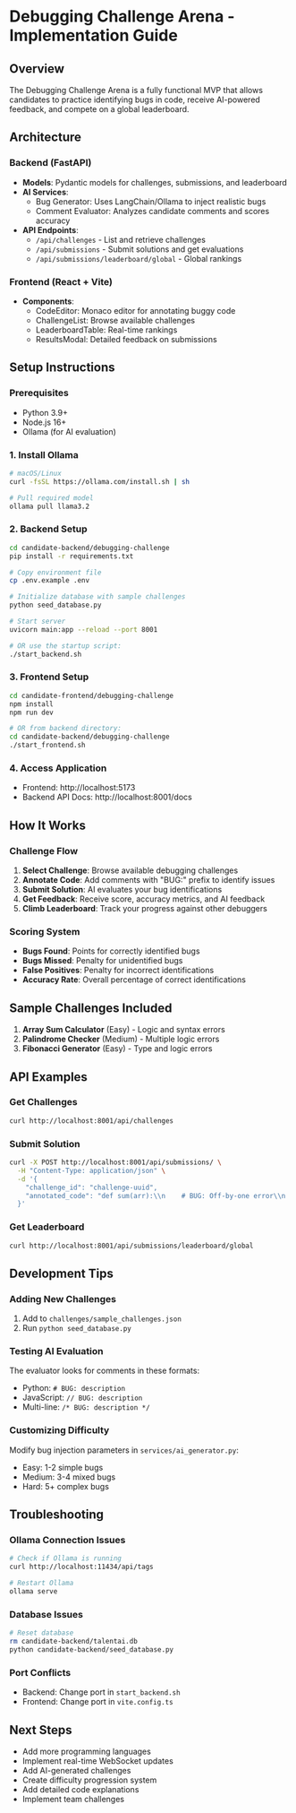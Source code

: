 # Debugging Challenge Arena - Implementation Guide

## Overview
The Debugging Challenge Arena is a fully functional MVP that allows candidates to practice identifying bugs in code, receive AI-powered feedback, and compete on a global leaderboard.

## Architecture

### Backend (FastAPI)
- **Models**: Pydantic models for challenges, submissions, and leaderboard
- **AI Services**: 
  - Bug Generator: Uses LangChain/Ollama to inject realistic bugs
  - Comment Evaluator: Analyzes candidate comments and scores accuracy
- **API Endpoints**:
  - `/api/challenges` - List and retrieve challenges
  - `/api/submissions` - Submit solutions and get evaluations
  - `/api/submissions/leaderboard/global` - Global rankings

### Frontend (React + Vite)
- **Components**:
  - CodeEditor: Monaco editor for annotating buggy code
  - ChallengeList: Browse available challenges
  - LeaderboardTable: Real-time rankings
  - ResultsModal: Detailed feedback on submissions

## Setup Instructions

### Prerequisites
- Python 3.9+
- Node.js 16+
- Ollama (for AI evaluation)

### 1. Install Ollama
```bash
# macOS/Linux
curl -fsSL https://ollama.com/install.sh | sh

# Pull required model
ollama pull llama3.2
```

### 2. Backend Setup
```bash
cd candidate-backend/debugging-challenge
pip install -r requirements.txt

# Copy environment file
cp .env.example .env

# Initialize database with sample challenges
python seed_database.py

# Start server
uvicorn main:app --reload --port 8001

# OR use the startup script:
./start_backend.sh
```

### 3. Frontend Setup
```bash
cd candidate-frontend/debugging-challenge
npm install
npm run dev

# OR from backend directory:
cd candidate-backend/debugging-challenge
./start_frontend.sh
```

### 4. Access Application
- Frontend: http://localhost:5173
- Backend API Docs: http://localhost:8001/docs

## How It Works

### Challenge Flow
1. **Select Challenge**: Browse available debugging challenges
2. **Annotate Code**: Add comments with "BUG:" prefix to identify issues
3. **Submit Solution**: AI evaluates your bug identifications
4. **Get Feedback**: Receive score, accuracy metrics, and AI feedback
5. **Climb Leaderboard**: Track your progress against other debuggers

### Scoring System
- **Bugs Found**: Points for correctly identified bugs
- **Bugs Missed**: Penalty for unidentified bugs
- **False Positives**: Penalty for incorrect identifications
- **Accuracy Rate**: Overall percentage of correct identifications

## Sample Challenges Included
1. **Array Sum Calculator** (Easy) - Logic and syntax errors
2. **Palindrome Checker** (Medium) - Multiple logic errors
3. **Fibonacci Generator** (Easy) - Type and logic errors

## API Examples

### Get Challenges
```bash
curl http://localhost:8001/api/challenges
```

### Submit Solution
```bash
curl -X POST http://localhost:8001/api/submissions/ \
  -H "Content-Type: application/json" \
  -d '{
    "challenge_id": "challenge-uuid",
    "annotated_code": "def sum(arr):\\n    # BUG: Off-by-one error\\n    for i in range(len(arr)-1):"
  }'
```

### Get Leaderboard
```bash
curl http://localhost:8001/api/submissions/leaderboard/global
```

## Development Tips

### Adding New Challenges
1. Add to `challenges/sample_challenges.json`
2. Run `python seed_database.py`

### Testing AI Evaluation
The evaluator looks for comments in these formats:
- Python: `# BUG: description`
- JavaScript: `// BUG: description`
- Multi-line: `/* BUG: description */`

### Customizing Difficulty
Modify bug injection parameters in `services/ai_generator.py`:
- Easy: 1-2 simple bugs
- Medium: 3-4 mixed bugs
- Hard: 5+ complex bugs

## Troubleshooting

### Ollama Connection Issues
```bash
# Check if Ollama is running
curl http://localhost:11434/api/tags

# Restart Ollama
ollama serve
```

### Database Issues
```bash
# Reset database
rm candidate-backend/talentai.db
python candidate-backend/seed_database.py
```

### Port Conflicts
- Backend: Change port in `start_backend.sh`
- Frontend: Change port in `vite.config.ts`

## Next Steps
- Add more programming languages
- Implement real-time WebSocket updates
- Add AI-generated challenges
- Create difficulty progression system
- Add detailed code explanations
- Implement team challenges